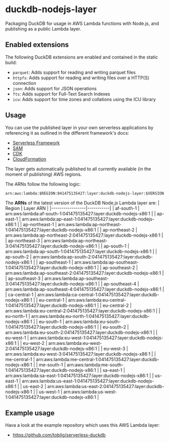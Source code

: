 # duckdb-nodejs-layer
Packaging DuckDB for usage in AWS Lambda functions with Node.js, and publishing as a public Lambda layer.

## Enabled extensions
The following DuckDB extensions are enabled and contained in the static build:

* `parquet`: Adds support for reading and writing parquet files
* `httpfs`: Adds support for reading and writing files over a HTTP(S) connection
* `json`: Adds support for JSON operations
* `fts`: Adds support for Full-Text Search Indexes
* `icu`: Adds support for time zones and collations using the ICU library

## Usage
You can use the published layer in your own serverless applications by referencing it as outlined in the different framework's docs:

* [Serverless Framework](https://www.serverless.com/framework/docs/providers/aws/guide/serverless.yml/#functions)
* [SAM](https://aws.amazon.com/blogs/compute/working-with-aws-lambda-and-lambda-layers-in-aws-sam/)
* [CDK](https://docs.aws.amazon.com/cdk/api/v1/docs/aws-lambda-readme.html#layers)
* [CloudFormation](https://docs.aws.amazon.com/AWSCloudFormation/latest/UserGuide/aws-resource-lambda-function.html#cfn-lambda-function-layers)

The layer gets automatically published to all currently available (in the moment of publishing) AWS regions.

The ARNs follow the following logic:
```text
arn:aws:lambda:$REGION:041475135427:layer:duckdb-nodejs-layer:$VERSION
```

The **ARNs** of the latest version of the DuckDB Node.js Lambda layer are:
| Region          | Layer ARN |
|-----------------|-----------|
| af-south-1 | arn:aws:lambda:af-south-1:041475135427:layer:duckdb-nodejs-x86:1 |
| ap-east-1 | arn:aws:lambda:ap-east-1:041475135427:layer:duckdb-nodejs-x86:1 |
| ap-northeast-1 | arn:aws:lambda:ap-northeast-1:041475135427:layer:duckdb-nodejs-x86:1 |
| ap-northeast-2 | arn:aws:lambda:ap-northeast-2:041475135427:layer:duckdb-nodejs-x86:1 |
| ap-northeast-3 | arn:aws:lambda:ap-northeast-3:041475135427:layer:duckdb-nodejs-x86:1 |
| ap-south-1 | arn:aws:lambda:ap-south-1:041475135427:layer:duckdb-nodejs-x86:1 |
| ap-south-2 | arn:aws:lambda:ap-south-2:041475135427:layer:duckdb-nodejs-x86:1 |
| ap-southeast-1 | arn:aws:lambda:ap-southeast-1:041475135427:layer:duckdb-nodejs-x86:1 |
| ap-southeast-2 | arn:aws:lambda:ap-southeast-2:041475135427:layer:duckdb-nodejs-x86:1 |
| ap-southeast-3 | arn:aws:lambda:ap-southeast-3:041475135427:layer:duckdb-nodejs-x86:1 |
| ap-southeast-4 | arn:aws:lambda:ap-southeast-4:041475135427:layer:duckdb-nodejs-x86:1 |
| ca-central-1 | arn:aws:lambda:ca-central-1:041475135427:layer:duckdb-nodejs-x86:1 |
| eu-central-1 | arn:aws:lambda:eu-central-1:041475135427:layer:duckdb-nodejs-x86:1 |
| eu-central-2 | arn:aws:lambda:eu-central-2:041475135427:layer:duckdb-nodejs-x86:1 |
| eu-north-1 | arn:aws:lambda:eu-north-1:041475135427:layer:duckdb-nodejs-x86:1 |
| eu-south-1 | arn:aws:lambda:eu-south-1:041475135427:layer:duckdb-nodejs-x86:1 |
| eu-south-2 | arn:aws:lambda:eu-south-2:041475135427:layer:duckdb-nodejs-x86:1 |
| eu-west-1 | arn:aws:lambda:eu-west-1:041475135427:layer:duckdb-nodejs-x86:1 |
| eu-west-2 | arn:aws:lambda:eu-west-2:041475135427:layer:duckdb-nodejs-x86:1 |
| eu-west-3 | arn:aws:lambda:eu-west-3:041475135427:layer:duckdb-nodejs-x86:1 |
| me-central-1 | arn:aws:lambda:me-central-1:041475135427:layer:duckdb-nodejs-x86:1 |
| me-south-1 | arn:aws:lambda:me-south-1:041475135427:layer:duckdb-nodejs-x86:1 |
| sa-east-1 | arn:aws:lambda:sa-east-1:041475135427:layer:duckdb-nodejs-x86:1 |
| us-east-1 | arn:aws:lambda:us-east-1:041475135427:layer:duckdb-nodejs-x86:1 |
| us-east-2 | arn:aws:lambda:us-east-2:041475135427:layer:duckdb-nodejs-x86:1 |
| us-west-1 | arn:aws:lambda:us-west-1:041475135427:layer:duckdb-nodejs-x86:1 |

## Example usage
Hava a look at the example repository which uses this AWS Lambda layer:

* https://github.com/tobilg/serverless-duckdb
